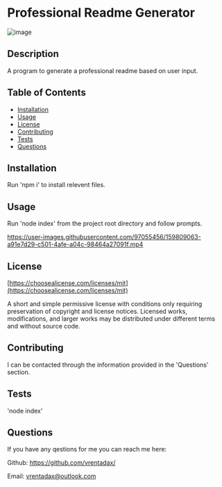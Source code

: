 
  # Professional Readme Generator

  
  ![image](https://img.shields.io/badge/license-MIT-brightgreen)
  

  ## Description

  A program to generate a professional readme based on user input.

  ## Table of Contents
  - [Installation](#installation)
  - [Usage](#usage)
  - [License](#license)
  - [Contributing](#contributing)
  - [Tests](#tests)
  - [Questions](#questions)

  ## Installation

  Run 'npm i' to install relevent files.

  ## Usage

  Run 'node index' from the project root directory and follow prompts.
  
  

https://user-images.githubusercontent.com/97055456/159809063-a91e7d29-c501-4afe-a04c-98464a27091f.mp4




  
  ## License

  [https://choosealicense.com/licenses/mit](https://choosealicense.com/licenses/mit)

  A short and simple permissive license with conditions only requiring preservation of copyright and license notices. Licensed works, modifications, and larger works may be distributed under different terms and without source code.
  

  ## Contributing

  I can be contacted through the information provided in the 'Questions' section.

  ## Tests

  'node index'

  ## Questions

  If you have any qestions for me you can reach me here:

  Github: https://github.com/vrentadax/
  
  Email: vrentadax@outlook.com
